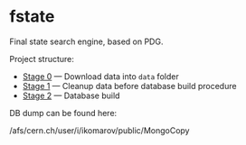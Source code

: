 fstate
======

Final state search engine, based on PDG.



Project structure:

- [Stage 0](https://bitbucket.org/sasha_b/fstate/wiki/Stage0) — Download data into `data` folder
- [Stage 1](https://bitbucket.org/sasha_b/fstate/wiki/Stage1) — Cleanup data before database build procedure
- [Stage 2](https://bitbucket.org/sasha_b/fstate/wiki/Stage2) — Database build

DB dump can be found here:

/afs/cern.ch/user/i/ikomarov/public/MongoCopy